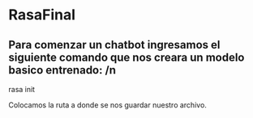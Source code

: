 # RasaFinal

## Para comenzar un chatbot ingresamos el siguiente comando que nos creara un modelo basico entrenado: /n

  rasa init
  
Colocamos la ruta a donde se nos guardar nuestro archivo.

